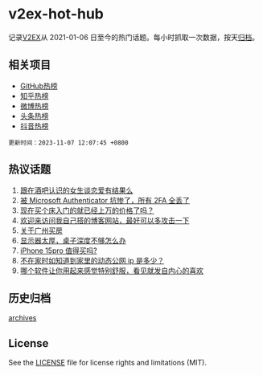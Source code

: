 # v2ex-hot-hub

 记录[V2EX](https://www.v2ex.com/)从 2021-01-06 日至今的热门话题。每小时抓取一次数据，按天[归档](archives)。
 
 ## 相关项目

- [GitHub热榜](https://github.com/snaildev/github-hot-hub)
- [知乎热榜](https://github.com/snaildev/zhihu-hot-hub)
- [微博热榜](https://github.com/snaildev/weibo-hot-hub)
- [头条热榜](https://github.com/snaildev/toutiao-hot-hub)
- [抖音热榜](https://github.com/snaildev/douyin-hot-hub)


 `更新时间：2023-11-07 12:07:45 +0800`

## 热议话题

1. [跟在酒吧认识的女生谈恋爱有结果么](https://www.v2ex.com/t/989062)
1. [被 Microsoft Authenticator 坑惨了，所有 2FA 全丢了](https://www.v2ex.com/t/989278)
1. [现在买个床入门的就已经上万的价格了吗？](https://www.v2ex.com/t/989331)
1. [欢迎来访问我自己搭的博客网站，最好可以多攻击一下](https://www.v2ex.com/t/989189)
1. [关于广州买房](https://www.v2ex.com/t/989095)
1. [显示器太厚，桌子深度不够怎么办](https://www.v2ex.com/t/989334)
1. [iPhone 15pro 值得买吗?](https://www.v2ex.com/t/989097)
1. [不在家时如知道到家里的动态公网 ip 是多少？](https://www.v2ex.com/t/989169)
1. [哪个软件让你用起来感觉特别舒服，看见就发自内心的喜欢](https://www.v2ex.com/t/989398)

## 历史归档

[archives](archives)

## License

See the [LICENSE](LICENSE) file for license rights and limitations (MIT).
